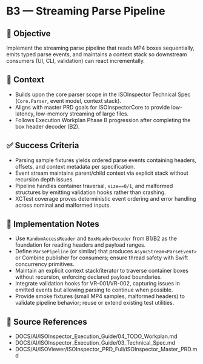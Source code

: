 # B3 — Streaming Parse Pipeline

## 🎯 Objective

Implement the streaming parse pipeline that reads MP4 boxes sequentially, emits typed parse events, and maintains a
context stack so downstream consumers (UI, CLI, validation) can react incrementally.

## 🧩 Context

- Builds upon the core parser scope in the ISOInspector Technical Spec (`Core.Parser`, event model, context stack).
- Aligns with master PRD goals for ISOInspectorCore to provide low-latency, low-memory streaming of large files.
- Follows Execution Workplan Phase B progression after completing the box header decoder (B2).

## ✅ Success Criteria

- Parsing sample fixtures yields ordered parse events containing headers, offsets, and context metadata per
  specification.
- Event stream maintains parent/child context via explicit stack without recursion depth issues.
- Pipeline handles container traversal, `size==0/1`, and malformed structures by emitting validation hooks rather than crashing.
- XCTest coverage proves deterministic event ordering and error handling across nominal and malformed inputs.

## 🔧 Implementation Notes

- Use `RandomAccessReader` and `BoxHeaderDecoder` from B1/B2 as the foundation for reading headers and payload ranges.
- Define `ParsePipeline` (or similar) that produces `AsyncStream<ParseEvent>` or Combine publisher for consumers; ensure thread safety with Swift concurrency primitives.
- Maintain an explicit context stack/iterator to traverse container boxes without recursion, enforcing declared payload
  boundaries.
- Integrate validation hooks for VR-001/VR-002, capturing issues in emitted events but allowing parsing to continue when
  possible.
- Provide smoke fixtures (small MP4 samples, malformed headers) to validate pipeline behavior; reuse or extend existing
  test utilities.

## 🧠 Source References

- DOCS/AI/ISOInspector_Execution_Guide/04_TODO_Workplan.md
- DOCS/AI/ISOInspector_Execution_Guide/03_Technical_Spec.md
- DOCS/AI/ISOViewer/ISOInspector_PRD_Full/ISOInspector_Master_PRD.md
